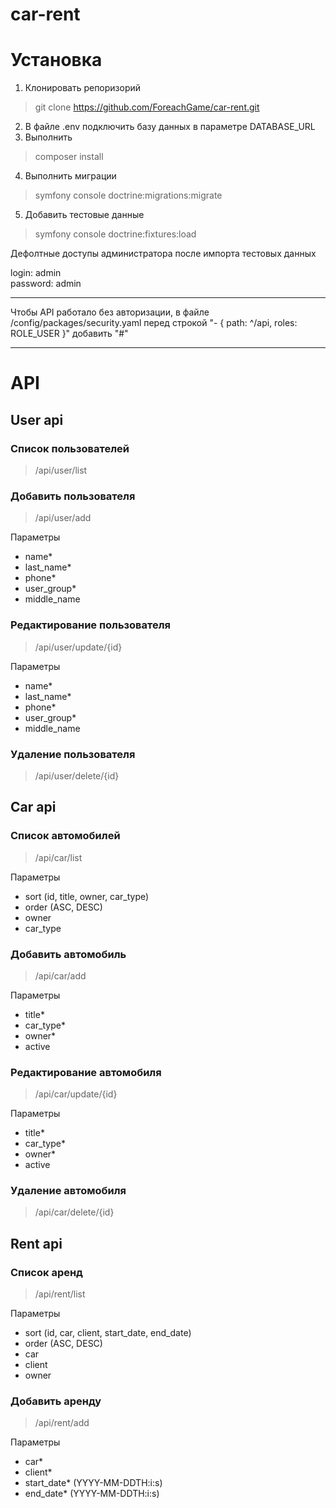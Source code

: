 # car-rent

# Установка
1. Клонировать репоризорий
> git clone https://github.com/ForeachGame/car-rent.git

2. В файле .env подключить базу данных в параметре DATABASE_URL
3. Выполнить
> composer install
4. Выполнить миграции
> symfony console doctrine:migrations:migrate
5. Добавить тестовые данные 
> symfony console doctrine:fixtures:load

Дефолтные доступы администратора после импорта тестовых данных

login: admin <br />
password: admin

---
Чтобы API работало без авторизации, в файле /config/packages/security.yaml перед строкой "- { path: ^/api, roles: ROLE_USER }" добавить "#"

***
# API
## User api
### Список пользователей
>/api/user/list

### Добавить пользователя
> /api/user/add

Параметры
- name*
- last_name*
- phone*
- user_group*
- middle_name

### Редактирование пользователя
> /api/user/update/{id}

Параметры
- name*
- last_name*
- phone*
- user_group*
- middle_name

### Удаление пользователя
> /api/user/delete/{id}

## Car api
### Список автомобилей
>/api/car/list

Параметры
- sort (id, title, owner, car_type)
- order (ASC, DESC)
- owner
- car_type

### Добавить автомобиль
> /api/car/add

Параметры
- title*
- car_type*
- owner*
- active

### Редактирование автомобиля
> /api/car/update/{id}

Параметры
- title*
- car_type*
- owner*
- active

### Удаление автомобиля
> /api/car/delete/{id}

## Rent api
### Список аренд
>/api/rent/list

Параметры
- sort (id, car, client, start_date, end_date)
- order (ASC, DESC)
- car
- client
- owner

### Добавить аренду
> /api/rent/add

Параметры
- car*
- client*
- start_date* (YYYY-MM-DDTH:i:s)
- end_date* (YYYY-MM-DDTH:i:s)
